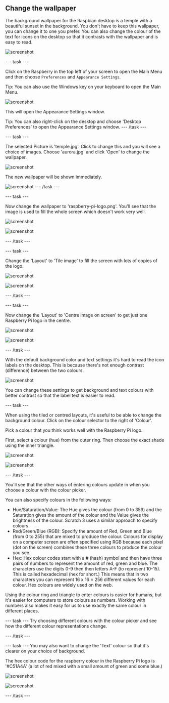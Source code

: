## Change the wallpaper

The background wallpaper for the Raspbian desktop is a temple with a beautiful sunset in the background. You don't have to keep this wallpaper, you can change it to one you prefer. You can also change the colour of the text for icons on the desktop so that it contrasts with the wallpaper and is easy to read.

![screenshot](images/custom-default.png)

--- task ---

Click on the Raspberry in the top left of your screen to open the Main Menu and then choose `Preferences` and `Appearance Settings`. 

Tip: You can also use the Windows key on your keyboard to open the Main Menu.

![screenshot](images/custom-menu.png)

This will open the Appearance Settings window.

Tip: You can also right-click on the desktop and choose 'Desktop Preferences' to open the Appearance Settings window.
--- /task ---

--- task ---

The selected Picture is 'temple.jpg'. Click to change this and you will see a choice of images. Choose 'aurora.jpg' and click 'Open' to change the wallpaper. 

![screenshot](images/custom-aurora-dialog.png)

The new wallpaper will be shown immediately. 

![screenshot](images/custom-aurora.png)
--- /task ---

--- task ---

Now change the wallpaper to 'raspberry-pi-logo.png'. You'll see that the image is used to fill the whole screen which doesn't work very well.

![screenshot](images/custom-dialog.png)

![screenshot](images/custom-logo.png)

--- /task ---

--- task ---

Change the 'Layout' to 'Tile image' to fill the screen with lots of copies of the logo.

![screenshot](images/custom-tile-dialog.png)

![screenshot](images/custom-tile.png)

--- /task ---

--- task ---

Now change the 'Layout' to 'Centre image on screen' to get just one Raspberry Pi logo in the centre. 

![screenshot](images/custom-centre-dialog.png)

![screenshot](images/custom-centre.png)

--- /task ---

With the default background color and text settings it's hard to read the icon labels on the desktop. This is because there's not enough contrast (difference) between the two colours.

![screenshot](images/custom-contrast.png)

You can change these settings to get background and text colours with better contrast so that the label text is easier to read. 

--- task ---

When using the tiled or centred layouts, it's useful to be able to change the background colour. Click on the colour selector to the right of 'Colour'.

Pick a colour that you think works well with the Raspberry Pi logo. 

First, select a colour (hue) from the outer ring. Then choose the exact shade using the inner triangle.

![screenshot](images/custom-background-colour-dialog.png)

![screenshot](images/custom-background-colour.png)

--- /task ---

You'll see that the other ways of entering colours update in when you choose a colour with the colour picker. 

You can also specify colours in the following ways:

- Hue/Saturation/Value: The Hue gives the colour (from 0 to 359) and the Saturation gives the amount of the colour and the Value gives the brightness of the colour. Scratch 3 uses a similar approach to specify colours. 
- Red/Green/Blue (RGB): Specify the amount of Red, Green and Blue (from 0 to 255) that are mixed to produce the colour. Colours for display on a computer screen are often specified using RGB because each pixel (dot on the screen) combines these three colours to produce the colour you see. 
- Hex: Hex colour codes start with a # (hash) symbol and then have three pairs of numbers to represent the amount of red, green and blue. The characters use the digits 0-9 then then letters A-F (to represent 10-15). This is called hexadecimal (hex for short.) This means that in two characters you can represent 16 x 16 = 256 different values for each colour. Hex colours are widely used on the web.

Using the colour ring and triangle to enter colours is easier for humans, but it's easier for computers to store colours as numbers. Working with numbers also makes it easy for us to use exactly the same colour in different places. 

--- task ---
Try choosing different colours with the colour picker and see how the different colour representations change. 

--- /task ---

--- task ---
You may also want to change the 'Text' colour so that it's clearer on your choice of background.

The hex colour code for the raspberry colour in the Raspberry Pi logo is '#C51A4A' (a lot of red mixed with a small amount of green and some blue.)

![screenshot](images/custom-text-dialog.png)

![screenshot](images/custom-text-colour.png)

--- /task ---


